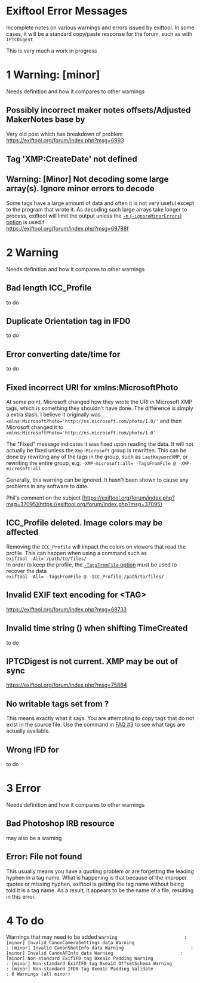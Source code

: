 Exiftool Error Messages 
=== 
Incomplete notes on various warnings and errors issued by exiftool. In some cases, it will be a standard copy/paste response for the forum, such as with `IPTCDigest`

This is very much a work in progress

# 1 Warning: \[minor\]
Needs definition and how it compares to other warnings
## Possibly incorrect maker notes offsets/Adjusted MakerNotes base by
Very old post which has breakdown of problem  
https://exiftool.org/forum/index.php?msg=6993

## Tag 'XMP:CreateDate' not defined

## Warning: \[Minor\] Not decoding some large array(s). Ignore minor errors to decode

Some tags have a large amount of data and often it is not very useful except to the program that wrote it. As decoding such large arrays take longer to process, exiftool will limit the output unless the [`-m` (`-ignoreMinorErrors`) option](https://exiftool.org/exiftool_pod.html#m--ignoreMinorErrors) is used.f  
https://exiftool.org/forum/index.php?msg=69788f

# 2 Warning
Needs definition and how it compares to other warnings
## Bad length ICC_Profile  
to do
## Duplicate Orientation tag in IFD0
to do
## Error converting date/time for
to do
## Fixed incorrect URI for xmlns:MicrosoftPhoto
At some point, Microsoft changed how they wrote the URI in Microsoft XMP tags, which is something they shouldn't have done. The difference is simply a extra slash.  I believe it originally was
`xmlns:MicrosoftPhoto='http://ns.microsoft.com/photo/1.0/'`
and then Microsoft changed it to
`xmlns:MicrosoftPhoto='http://ns.microsoft.com/photo/1.0'`

The "Fixed" message indicates it was fixed upon reading the data. It will not actually be fixed unless the `Xmp-Microsoft` group is rewritten. This can be done by rewriting any of the tags in the group, such as `LastKeywordXMP`, or rewriting the entire group, e.g. 
`-XMP-microsoft:all= -TagsFromFile @ -XMP-microsoft:all`

Generally, this warning can be ignored. It hasn't been shown to cause any problems in any software to date.

Phil's comment on the subject
[https://exiftool.org/forum/index.php?msg=37095](https://exiftool.org/forum/index.php?msg=37095)

## ICC_Profile deleted. Image colors may be affected

Removing the `ICC_Profile` will impact the colors on viewers that read the profile. This can happen when using a command such as  
`exiftool -All= /path/to/files/`  
In order to keep the profile, the [`-TagsFromFile` option](https://exiftool.org/exiftool_pod.html#tagsFromFile-SRCFILE-or-FMT) must be used to recover the data  
`exiftool -All= -TagsFromFile @ -ICC_Profile /path/to/files/`

## Invalid EXIF text encoding for &lt;TAG&gt;
https://exiftool.org/forum/index.php?msg=69733

## Invalid time string () when shifting TimeCreated
to do

## IPTCDigest is not current. XMP may be out of sync
https://exiftool.org/forum/index.php?msg=75864

## No writable tags set from ?
This means exactly what it says. You are attempting to copy tags that do not exist in the source file. Use the command in [FAQ #3](https://exiftool.org/faq.html#Q3) to see what tags are actually available.

## Wrong IFD for
to do

# 3 Error
Needs definition and how it compares to other warnings
## Bad Photoshop IRB resource

may also be a warning

## Error: File not found <NameOfTag>

This usually means you have a quoting problem or are forgetting the leading hyphen in a tag name. What is happening is that because of the improper quotes or missing hyphen, exiftool is getting the tag name without being told it is a tag name. As a result, it appears to be the name of a file, resulting in this error.

# 4 To do
Warnings that may need to be added
`Warning                         : [minor] Invalid CanonCameraSettings data
Warning                         : [minor] Invalid CanonShotInfo data
Warning                         : [minor] Invalid CanonAFInfo data
Warning                         : [minor] Non-standard ExifIFD tag 0xea1c Padding
Warning                         : [minor] Non-standard ExifIFD tag 0xea1d OffsetSchema
Warning                         : [minor] Non-standard IFD0 tag 0xea1c Padding
Validate                        : 6 Warnings (all minor)`